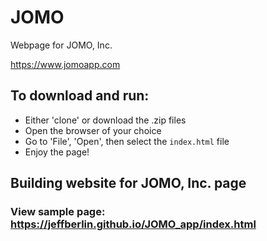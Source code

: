 # JOMO
Webpage for JOMO, Inc.

https://www.jomoapp.com

## To download and run:
* Either 'clone' or download the .zip files
* Open the browser of your choice
* Go to 'File', 'Open', then select the `index.html` file
* Enjoy the page!

## Building website for JOMO, Inc. page
 
 ### View sample page: https://jeffberlin.github.io/JOMO_app/index.html
